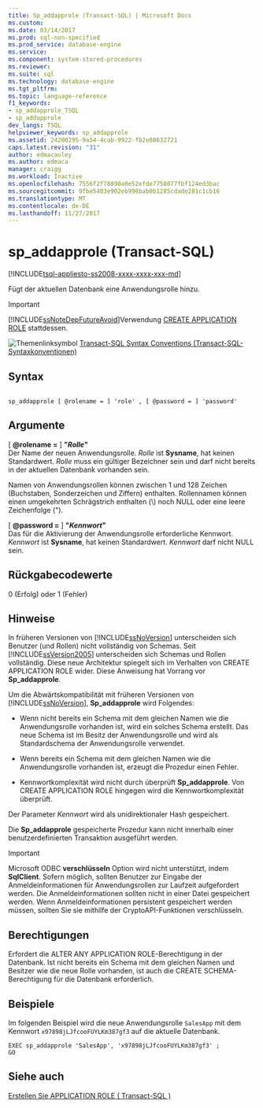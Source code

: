 ```yaml
---
title: Sp_addapprole (Transact-SQL) | Microsoft Docs
ms.custom: 
ms.date: 03/14/2017
ms.prod: sql-non-specified
ms.prod_service: database-engine
ms.service: 
ms.component: system-stored-procedures
ms.reviewer: 
ms.suite: sql
ms.technology: database-engine
ms.tgt_pltfrm: 
ms.topic: language-reference
f1_keywords:
- sp_addapprole_TSQL
- sp_addapprole
dev_langs: TSQL
helpviewer_keywords: sp_addapprole
ms.assetid: 24200295-9a54-4cab-9922-fb2e88632721
caps.latest.revision: "31"
author: edmacauley
ms.author: edmaca
manager: craigg
ms.workload: Inactive
ms.openlocfilehash: 7556f2f78890a0e52efde7758077fbf124ed3bac
ms.sourcegitcommit: 9fbe5403e902eb996bab0b1285cdade281c1cb16
ms.translationtype: MT
ms.contentlocale: de-DE
ms.lasthandoff: 11/27/2017
---
```

# <a name="spaddapprole-transact-sql"></a>sp_addapprole (Transact-SQL)
[!INCLUDE[tsql-appliesto-ss2008-xxxx-xxxx-xxx-md](../../includes/tsql-appliesto-ss2008-xxxx-xxxx-xxx-md.md)]

  Fügt der aktuellen Datenbank eine Anwendungsrolle hinzu.  
  
> [!IMPORTANT]  
>  [!INCLUDE[ssNoteDepFutureAvoid](../../includes/ssnotedepfutureavoid-md.md)]Verwendung [CREATE APPLICATION ROLE](../../t-sql/statements/create-application-role-transact-sql.md) stattdessen.  
  
 ![Themenlinksymbol](../../database-engine/configure-windows/media/topic-link.gif "Topic link icon") [Transact-SQL Syntax Conventions (Transact-SQL-Syntaxkonventionen)](../../t-sql/language-elements/transact-sql-syntax-conventions-transact-sql.md)  
  
## <a name="syntax"></a>Syntax  
  
```  
  
sp_addapprole [ @rolename = ] 'role' , [ @password = ] 'password'  
```  
  
## <a name="arguments"></a>Argumente  
 [  **@rolename =** ] **"***Rolle***"**  
 Der Name der neuen Anwendungsrolle. *Rolle* ist **Sysname**, hat keinen Standardwert. *Rolle* muss ein gültiger Bezeichner sein und darf nicht bereits in der aktuellen Datenbank vorhanden sein.  
  
 Namen von Anwendungsrollen können zwischen 1 und 128 Zeichen (Buchstaben, Sonderzeichen und Ziffern) enthalten. Rollennamen können einen umgekehrten Schrägstrich enthalten (\\) noch NULL oder eine leere Zeichenfolge (").  
  
 [  **@password =** ] **"***Kennwort***"**  
 Das für die Aktivierung der Anwendungsrolle erforderliche Kennwort. *Kennwort* ist **Sysname**, hat keinen Standardwert. *Kennwort* darf nicht NULL sein.  
  
## <a name="return-code-values"></a>Rückgabecodewerte  
 0 (Erfolg) oder 1 (Fehler)  
  
## <a name="remarks"></a>Hinweise  
 In früheren Versionen von [!INCLUDE[ssNoVersion](../../includes/ssnoversion-md.md)] unterscheiden sich Benutzer (und Rollen) nicht vollständig von Schemas. Seit [!INCLUDE[ssVersion2005](../../includes/ssversion2005-md.md)] unterscheiden sich Schemas und Rollen vollständig. Diese neue Architektur spiegelt sich im Verhalten von CREATE APPLICATION ROLE wider. Diese Anweisung hat Vorrang vor **Sp_addapprole**.  
  
 Um die Abwärtskompatibilität mit früheren Versionen von [!INCLUDE[ssNoVersion](../../includes/ssnoversion-md.md)], **Sp_addapprole** wird Folgendes:  
  
-   Wenn nicht bereits ein Schema mit dem gleichen Namen wie die Anwendungsrolle vorhanden ist, wird ein solches Schema erstellt. Das neue Schema ist im Besitz der Anwendungsrolle und wird als Standardschema der Anwendungsrolle verwendet.  
  
-   Wenn bereits ein Schema mit dem gleichen Namen wie die Anwendungsrolle vorhanden ist, erzeugt die Prozedur einen Fehler.  
  
-   Kennwortkomplexität wird nicht durch überprüft **Sp_addapprole**. Von CREATE APPLICATION ROLE hingegen wird die Kennwortkomplexität überprüft.  
  
 Der Parameter *Kennwort* wird als unidirektionaler Hash gespeichert.  
  
 Die **Sp_addapprole** gespeicherte Prozedur kann nicht innerhalb einer benutzerdefinierten Transaktion ausgeführt werden.  
  
> [!IMPORTANT]  
>  Microsoft ODBC **verschlüsseln** Option wird nicht unterstützt, indem **SqlClient**. Sofern möglich, sollten Benutzer zur Eingabe der Anmeldeinformationen für Anwendungsrollen zur Laufzeit aufgefordert werden. Die Anmeldeinformationen sollten nicht in einer Datei gespeichert werden. Wenn Anmeldeinformationen persistent gespeichert werden müssen, sollten Sie sie mithilfe der CryptoAPI-Funktionen verschlüsseln.  
  
## <a name="permissions"></a>Berechtigungen  
 Erfordert die ALTER ANY APPLICATION ROLE-Berechtigung in der Datenbank. Ist nicht bereits ein Schema mit dem gleichen Namen und Besitzer wie die neue Rolle vorhanden, ist auch die CREATE SCHEMA-Berechtigung für die Datenbank erforderlich.  
  
## <a name="examples"></a>Beispiele  
 Im folgenden Beispiel wird die neue Anwendungsrolle `SalesApp` mit dem Kennwort `x97898jLJfcooFUYLKm387gf3` auf die aktuelle Datenbank.  
  
```  
EXEC sp_addapprole 'SalesApp', 'x97898jLJfcooFUYLKm387gf3' ;  
GO  
```  
  
## <a name="see-also"></a>Siehe auch  
 [Erstellen Sie APPLICATION ROLE &#40; Transact-SQL &#41;](../../t-sql/statements/create-application-role-transact-sql.md)  
  
  
